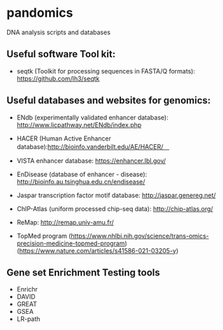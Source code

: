 # pandomics
DNA analysis scripts and databases

## Useful software Tool kit:
* seqtk (Toolkit for processing sequences in FASTA/Q formats): https://github.com/lh3/seqtk

## Useful databases and websites for genomics:

* ENdb (experimentally validated enhancer database): http://www.licpathway.net/ENdb/index.php
* HACER (Human Active Enhancer database):http://bioinfo.vanderbilt.edu/AE/HACER/　
* VISTA enhancer database: https://enhancer.lbl.gov/
* EnDisease (database of enhancer - disease): http://bioinfo.au.tsinghua.edu.cn/endisease/

* Jaspar transcription factor motif database: http://jaspar.genereg.net/
* ChIP-Atlas (uniform processed chip-seq data): http://chip-atlas.org/
* ReMap: http://remap.univ-amu.fr/

* TopMed program (https://www.nhlbi.nih.gov/science/trans-omics-precision-medicine-topmed-program) (https://www.nature.com/articles/s41586-021-03205-y)

## Gene set Enrichment Testing tools

* Enrichr
* DAVID
* GREAT
* GSEA 
* LR-path

